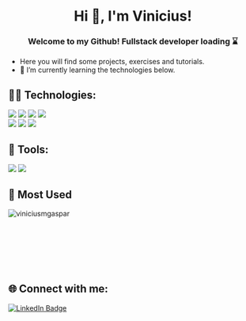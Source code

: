 

<h1 align="center">Hi 👋, I'm Vinicius!</h1>
<h3 align="center">Welcome to my Github! Fullstack developer loading ⌛</h3>



- Here you will find some projects, exercises and tutorials. 
- 🌱 I’m currently learning the technologies below.

## 👨‍💻 Technologies:
<p align="left">
  <img src="https://img.shields.io/badge/HTML5-E34F26?style=for-the-badge&logo=html5&logoColor=white"/>
  <img src="https://img.shields.io/badge/CSS3-1572B6?style=for-the-badge&logo=css3&logoColor=white"/>
  <img src="https://img.shields.io/badge/JavaScript-F7DF1E?style=for-the-badge&logo=javascript&logoColor=black"/>
  <img src="https://img.shields.io/badge/TypeScript-007ACC?style=for-the-badge&logo=typescript&logoColor=white"/><br>
  <img src="https://img.shields.io/badge/React-20232A?style=for-the-badge&logo=react&logoColor=61DAFB"/>
  <img src="https://img.shields.io/badge/Git-F05032?style=for-the-badge&logo=git&logoColor=white"/>
  <img src="https://img.shields.io/badge/Node.js-339933?style=for-the-badge&logo=nodedotjs&logoColor=white"/>
</p>

## 🔨 Tools:
<p display="block">
<img src="https://img.shields.io/badge/Figma-F24E1E?style=for-the-badge&logo=figma&logoColor=white"/>
<img src="https://img.shields.io/badge/firebase-ffca28?style=for-the-badge&logo=firebase&logoColor=black"/>
</p>

## 🔗 Most Used
<p><img align="left" src="https://github-readme-stats.vercel.app/api/top-langs?username=viniciusmgaspar&show_icons=true&locale=en&layout=compact" alt="viniciusmgaspar"/></p>
<br><br><br><br><br><br><br>

## 🌐 Connect with me:
[![LinkedIn Badge](https://img.shields.io/badge/-Vinicius_Gaspar-blue?style=flat-square&logo=Linkedin&logoColor=white&link=https://www.linkedin.com/in/viniciusmgaspar/)](https://www.linkedin.com/in/viniciusmgaspar/)

